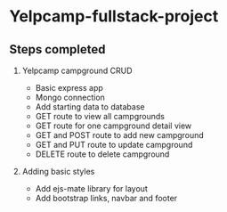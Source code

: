 # Yelpcamp-fullstack-project

## Steps completed

1. Yelpcamp campground CRUD
    - Basic express app
    - Mongo connection
    - Add starting data to database
    - GET route to view all campgrounds
    - GET route for one campground detail view
    - GET and POST route to add new campground
    - GET and PUT route to update campground
    - DELETE route to delete campground

2. Adding basic styles
    - Add ejs-mate library for layout
    - Add bootstrap links, navbar and footer

